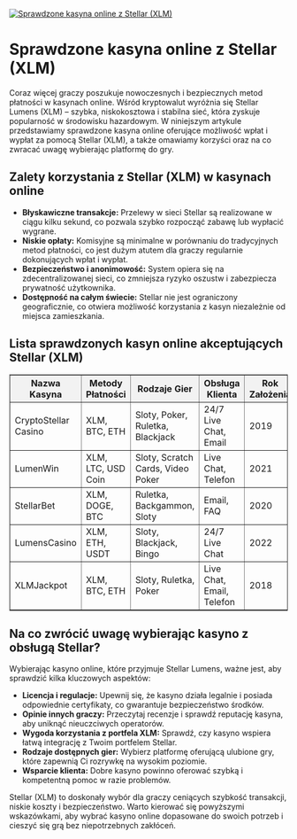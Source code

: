 [![Sprawdzone kasyna online z Stellar (XLM)](https://123-caf.pages.dev/gitsignup.png)](https://vrmoo.ru/Bt82HjjY)

<h1>Sprawdzone kasyna online z Stellar (XLM)</h1> <p>Coraz więcej graczy poszukuje nowoczesnych i bezpiecznych metod płatności w kasynach online. Wśród kryptowalut wyróżnia się Stellar Lumens (XLM) – szybka, niskokosztowa i stabilna sieć, która zyskuje popularność w środowisku hazardowym. W niniejszym artykule przedstawiamy sprawdzone kasyna online oferujące możliwość wpłat i wypłat za pomocą Stellar (XLM), a także omawiamy korzyści oraz na co zwracać uwagę wybierając platformę do gry.</p> <h2>Zalety korzystania z Stellar (XLM) w kasynach online</h2> <ul>   <li><strong>Błyskawiczne transakcje:</strong> Przelewy w sieci Stellar są realizowane w ciągu kilku sekund, co pozwala szybko rozpocząć zabawę lub wypłacić wygrane.</li>   <li><strong>Niskie opłaty:</strong> Komisyjne są minimalne w porównaniu do tradycyjnych metod płatności, co jest dużym atutem dla graczy regularnie dokonujących wpłat i wypłat.</li>   <li><strong>Bezpieczeństwo i anonimowość:</strong> System opiera się na zdecentralizowanej sieci, co zmniejsza ryzyko oszustw i zabezpiecza prywatność użytkownika.</li>   <li><strong>Dostępność na całym świecie:</strong> Stellar nie jest ograniczony geograficznie, co otwiera możliwość korzystania z kasyn niezależnie od miejsca zamieszkania.</li> </ul> <h2>Lista sprawdzonych kasyn online akceptujących Stellar (XLM)</h2> <table border="1" cellpadding="8" cellspacing="0" style="border-collapse: collapse; width: 100%;">   <thead>     <tr style="background-color: #f2f2f2;">       <th>Nazwa Kasyna</th>       <th>Metody Płatności</th>       <th>Rodzaje Gier</th>       <th>Obsługa Klienta</th>       <th>Rok Założenia</th>     </tr>   </thead>   <tbody>     <tr>       <td>CryptoStellar Casino</td>       <td>XLM, BTC, ETH</td>       <td>Sloty, Poker, Ruletka, Blackjack</td>       <td>24/7 Live Chat, Email</td>       <td>2019</td>     </tr>     <tr>       <td>LumenWin</td>       <td>XLM, LTC, USD Coin</td>       <td>Sloty, Scratch Cards, Video Poker</td>       <td>Live Chat, Telefon</td>       <td>2021</td>     </tr>     <tr>       <td>StellarBet</td>       <td>XLM, DOGE, BTC</td>       <td>Ruletka, Backgammon, Sloty</td>       <td>Email, FAQ</td>       <td>2020</td>     </tr>     <tr>       <td>LumensCasino</td>       <td>XLM, ETH, USDT</td>       <td>Sloty, Blackjack, Bingo</td>       <td>24/7 Live Chat</td>       <td>2022</td>     </tr>     <tr>       <td>XLMJackpot</td>       <td>XLM, BTC, ETH</td>       <td>Sloty, Ruletka, Poker</td>       <td>Live Chat, Email, Telefon</td>       <td>2018</td>     </tr>   </tbody> </table> <h2>Na co zwrócić uwagę wybierając kasyno z obsługą Stellar?</h2> <p>Wybierając kasyno online, które przyjmuje Stellar Lumens, ważne jest, aby sprawdzić kilka kluczowych aspektów:</p> <ul>   <li><strong>Licencja i regulacje:</strong> Upewnij się, że kasyno działa legalnie i posiada odpowiednie certyfikaty, co gwarantuje bezpieczeństwo środków.</li>   <li><strong>Opinie innych graczy:</strong> Przeczytaj recenzje i sprawdź reputację kasyna, aby uniknąć nieuczciwych operatorów.</li>   <li><strong>Wygoda korzystania z portfela XLM:</strong> Sprawdź, czy kasyno wspiera łatwą integrację z Twoim portfelem Stellar.</li>   <li><strong>Rodzaje dostępnych gier:</strong> Wybierz platformę oferującą ulubione gry, które zapewnią Ci rozrywkę na wysokim poziomie.</li>   <li><strong>Wsparcie klienta:</strong> Dobre kasyno powinno oferować szybką i kompetentną pomoc w razie problemów.</li> </ul> <p>Stellar (XLM) to doskonały wybór dla graczy ceniących szybkość transakcji, niskie koszty i bezpieczeństwo. Warto kierować się powyższymi wskazówkami, aby wybrać kasyno online dopasowane do swoich potrzeb i cieszyć się grą bez niepotrzebnych zakłóceń.</p>